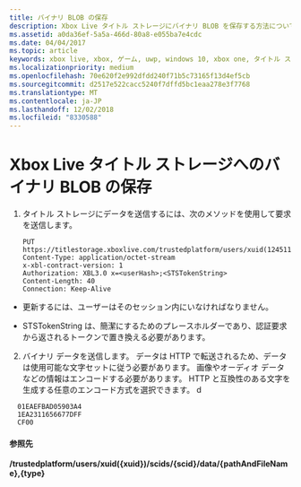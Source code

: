```yaml
---
title: バイナリ BLOB の保存
description: Xbox Live タイトル ストレージにバイナリ BLOB を保存する方法について説明します。
ms.assetid: a0da36ef-5a5a-466d-80a8-e055ba7e4cdc
ms.date: 04/04/2017
ms.topic: article
keywords: xbox live, xbox, ゲーム, uwp, windows 10, xbox one, タイトル ストレージ
ms.localizationpriority: medium
ms.openlocfilehash: 70e620f2e992dfdd240f71b5c73165f13d4ef5cb
ms.sourcegitcommit: d2517e522cacc5240f7dffd5bc1eaa278e3f7768
ms.translationtype: MT
ms.contentlocale: ja-JP
ms.lasthandoff: 12/02/2018
ms.locfileid: "8330588"
---
```

# <a name="storing-a-binary-blob-in-xbox-live-title-storage"></a>Xbox Live タイトル ストレージへのバイナリ BLOB の保存

1.  タイトル ストレージにデータを送信するには、次のメソッドを使用して要求を送信します。

        PUT https://titlestorage.xboxlive.com/trustedplatform/users/xuid(1245111)/scids/{scid}/data/lastturn.bin,binary              
        Content-Type: application/octet-stream
        x-xbl-contract-version: 1
        Authorization: XBL3.0 x=<userHash>;<STSTokenString>
        Content-Length: 40
        Connection: Keep-Alive


-   更新するには、ユーザーはそのセッション内にいなければなりません。

-   STSTokenString は、簡潔にするためのプレースホルダーであり、認証要求から返されるトークンで置き換える必要があります。

2.  バイナリ データを送信します。 データは HTTP で転送されるため、データは使用可能な文字セットに従う必要があります。 画像やオーディオ データなどの情報はエンコードする必要があります。 HTTP と互換性のある文字を生成する任意のエンコード方式を選択できます。
d
```
  01EAEFBAD05903A4
  1EA2311656677DFF
  CF00
```

#### <a name="reference"></a>参照先

**/trustedplatform/users/xuid({xuid})/scids/{scid}/data/{pathAndFileName},{type}**
